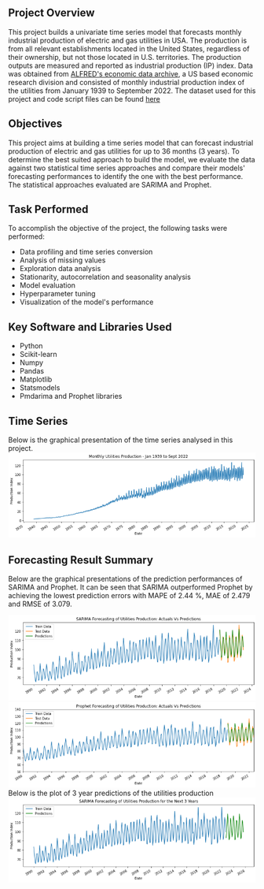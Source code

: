 ## Project Overview
This project builds a univariate time series model that forecasts monthly industrial production of electric and gas utilities in USA. The production is from all relevant establishments located in the United States, regardless of their ownership, but not those located in U.S. territories. The production outputs are measured and reported as industrial production (IP) index. Data was obtained from [ALFRED's economic data archive](https://fred.stlouisfed.org/series/IPG2211A2N), a US based economic research division and consisted of monthly industrial production index of the utilities from January 1939 to September 2022. The dataset used for this project and code script files can be found [here](https://github.com/Popseli/Forecasting-Industrial-Production-of-Electric-and-Gas-Utilities)
## Objectives
This project aims at building a time series model that can forecast industrial production of electric and gas utilities for up to 36 months (3 years). To determine the best suited approach to build the model, we evaluate the data against two statistical time series approaches and compare their models' forecasting performances to identify the one with the best performance. The statistical approaches evaluated are SARIMA and Prophet.
## Task Performed
To accomplish the objective of the project, the following tasks were performed:
- Data profiling and time series conversion
- Analysis of missing values
- Exploration data analysis
- Stationarity, autocorrelation and seasonality analysis
- Model evaluation
- Hyperparameter tuning
- Visualization of the model's performance
## Key Software and Libraries Used
* Python
* Scikit-learn
* Numpy
* Pandas
* Matplotlib
* Statsmodels
* Pmdarima and Prophet libraries

## Time Series
Below is the graphical presentation of the time series analysed in this project.
![Original data presentation](Images/Production%20Output%201939%20-%202022.png)
## Forecasting Result Summary
Below are the graphical presentations of the prediction performances of SARIMA and Prophet. It can be seen that SARIMA outperformed Prophet by achieving the lowest prediction errors with MAPE of 2.44 %, MAE of 2.479 and RMSE of 3.079.

![Visual of SARIMA forecasting performance](https://github.com/Popseli/Forecasting-Industrial-Production-of-Electric-and-Gas-Utilities/blob/main/Images/SARIMA%20performance.png)
![Visual of Prophet forecasting performance](https://github.com/Popseli/Forecasting-Industrial-Production-of-Electric-and-Gas-Utilities/blob/main/Images/Prophet%20performance.png)
Below is the plot of 3 year predictions of the utilities production
![SARIMA forecasting of 3 year production of utilities](https://github.com/Popseli/Forecasting-Industrial-Production-of-Electric-and-Gas-Utilities/blob/main/Images/SARIMA%203%20year%20prediction.png)


